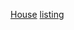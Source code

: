 [House](https://drive.google.com/open?id=1dK8VpPxPl-TC0kSBbjchx_UIibc&usp=sharing)
[listing](http://www.flexmls.com/notifications.html?agent_id=20180118162003874274000000&newsfeed_id=20180119085239054670210400&contact_id=20180118181714557083000000&notification_id=20180425102655785287100000&start_id=20171214162153022976000000&eid=e21b6b23c8935755b167654cb3dd869c)





